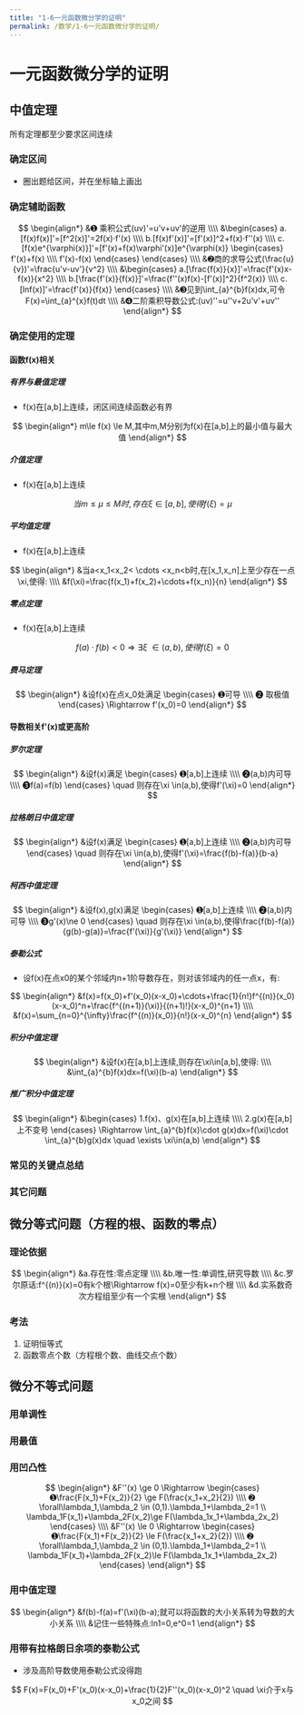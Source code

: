 ```yaml
---
title: "1-6一元函数微分学的证明"
permalink: /数学/1-6一元函数微分学的证明/
---
```


# 一元函数微分学的证明
## 中值定理
所有定理都至少要求区间连续
### 确定区间
- 圈出题给区间，并在坐标轴上画出


### 确定辅助函数

$$
\begin{align*}
&➊ 乘积公式(uv)'=u'v+uv'的逆用
\\\\
&\begin{cases}
a.[f(x)f(x)]'=[f^2(x)]'=2f(x)·f'(x)
\\\\
b.[f(x)f'(x)]'=[f'(x)]^2+f(x)·f''(x)
\\\\
c.[f(x)e^{\varphi(x)}]'=[f'(x)+f(x)\varphi'(x)]e^{\varphi(x)}
\begin{cases}
f'(x)+f(x)
\\\\
f'(x)-f(x)
\end{cases}
\end{cases}
\\\\
&➋商的求导公式(\frac{u}{v})'=\frac{u'v-uv'}{v^2}
\\\\
&\begin{cases}
a.[\frac{f(x)}{x}]'=\frac{f'(x)x-f(x)}{x^2}
\\\\
b.[\frac{f'(x)}{f(x)}]'=\frac{f''(x)f(x)-[f'(x)]^2}{f^2(x)}
\\\\
c.[lnf(x)]'=\frac{f'(x)}{f(x)}
\end{cases}
\\\\
&➌见到\int_{a}^{b}f(x)dx,可令F(x)=\int_{a}^{x}f(t)dt
\\\\
&➍二阶乘积导数公式:(uv)''=u''v+2u'v'+uv'' 
\end{align*}
$$

### 确定使用的定理
#### 函数f(x)相关
##### 有界与最值定理
- f(x)在[a,b]上连续，闭区间连续函数必有界

$$
\begin{align*}
m\le f(x) \le M,其中m,M分别为f(x)在[a,b]上的最小值与最大值
\end{align*}
$$


##### 介值定理
- f(x)在[a,b]上连续

$$
当m \le \mu \le M时,存在\xi \in [a,b],使得f(\xi)=\mu
$$

##### 平均值定理
- f(x)在[a,b]上连续	

$$
\begin{align*}
&当a<x_1<x_2< \cdots <x_n<b时,在[x_1,x_n]上至少存在一点\xi,使得:
\\\\
&f(\xi)=\frac{f(x_1)+f(x_2)+\cdots+f(x_n)}{n}
\end{align*}
$$

##### 零点定理
- f(x)在[a,b]上连续

$$
f(a)·f(b)<0 \Rightarrow \exists\xi \ \in  (a,b),使得f(\xi)=0
$$

##### 费马定理

$$
\begin{align*}
&设f(x)在点x_0处满足
\begin{cases}
➊可导
\\\\
➋ 取极值
\end{cases}
\Rightarrow f'(x_0)=0
\end{align*}
$$

#### 导数相关f'(x)或更高阶
##### 罗尔定理

$$
\begin{align*}
&设f(x)满足
\begin{cases}
➊[a,b]上连续
\\\\
➋(a,b)内可导
\\\\
➌f(a)=f(b)  
\end{cases}
\quad 则存在\xi \in(a,b),使得f'(\xi)=0
\end{align*}
$$

##### 拉格朗日中值定理

$$
\begin{align*}
&设f(x)满足
\begin{cases}
➊[a,b]上连续
\\\\
➋(a,b)内可导
\end{cases}
\quad 则存在\xi \in(a,b),使得f'(\xi)=\frac{f(b)-f(a)}{b-a}
\end{align*}
$$


##### 柯西中值定理

$$
\begin{align*}
&设f(x),g(x)满足
\begin{cases}
➊[a,b]上连续
\\\\
➋(a,b)内可导
\\\\
➌g'(x)\ne 0  
\end{cases}
\quad 则存在\xi \in(a,b),使得\frac{f(b)-f(a)}{g(b)-g(a)}=\frac{f'(\xi)}{g'(\xi)}
\end{align*}
$$

##### 泰勒公式
- 设f(x)在点x0的某个邻域内n+1阶导数存在，则对该邻域内的任一点x，有:

$$
\begin{align*}
&f(x)=f(x_0)+f'(x_0)(x-x_0)+\cdots+\frac{1}{n!}f^{(n)}(x_0)(x-x_0)^n+\frac{f^{(n+1)}(\xi)}{(n+1)!}(x-x_0)^{n+1}
\\\\
&f(x)=\sum_{n=0}^{\infty}\frac{f^{(n)}(x_0)}{n!}(x-x_0)^{n}
\end{align*}
$$

##### 积分中值定理

$$
\begin{align*}
&设f(x)在[a,b]上连续,则存在\xi\in[a,b],使得:
\\\\
&\int_{a}^{b}f(x)dx=f(\xi)(b-a)
\end{align*}
$$

##### 推广积分中值定理

$$
\begin{align*}
&\begin{cases}
1.f(x)、g(x)在[a,b]上连续
\\\\
2.g(x)在[a,b]上不变号
\end{cases}
\Rightarrow 
\int_{a}^{b}f(x)\cdot g(x)dx=f(\xi)\cdot \int_{a}^{b}g(x)dx
\quad \exists \xi\in(a,b)
\end{align*}
$$

### 常见的关键点总结
### 其它问题
## 微分等式问题（方程的根、函数的零点）
### 理论依据

$$
\begin{align*}
&a.存在性:零点定理
\\\\
&b.唯一性:单调性,研究导数
\\\\
&c.罗尔原话:f^{(n)}(x)=0有k个根\Rightarrow f(x)=0至少有k+n个根
\\\\
&d.实系数奇次方程组至少有一个实根
\end{align*}
$$

### 考法
1. 证明恒等式
2. 函数零点个数（方程根个数、曲线交点个数）


## 微分不等式问题
### 用单调性
### 用最值
### 用凹凸性

$$
\begin{align*}
&F''(x) \ge 0 \Rightarrow 
\begin{cases}
➊\frac{F(x_1)+F(x_2)}{2} \ge F(\frac{x_1+x_2}{2})
\\\\
➋ \forall\lambda_1,\lambda_2 \in (0,1).\lambda_1+\lambda_2=1
\\
\lambda_1F(x_1)+\lambda_2F(x_2)\ge F(\lambda_1x_1+\lambda_2x_2)
\end{cases}
\\\\
&F''(x) \le 0 \Rightarrow 
\begin{cases}
➊\frac{F(x_1)+F(x_2)}{2} \le F(\frac{x_1+x_2}{2})
\\\\
➋ \forall\lambda_1,\lambda_2 \in (0,1).\lambda_1+\lambda_2=1
\\
\lambda_1F(x_1)+\lambda_2F(x_2)\le F(\lambda_1x_1+\lambda_2x_2)
\end{cases}
\end{align*}
$$

### 用中值定理

$$
\begin{align*}
&f(b)-f(a)=f'(\xi)(b-a);就可以将函数的大小关系转为导数的大小关系
\\\\
&记住一些特殊点:ln1=0,e^0=1
\end{align*}
$$

### 用带有拉格朗日余项的泰勒公式
- 涉及高阶导数使用泰勒公式没得跑

$$
F(x)=F(x_0)+F'(x_0)(x-x_0)+\frac{1}{2}F''(x_0)(x-x_0)^2 \quad \xi介于x与x_0之间
$$
